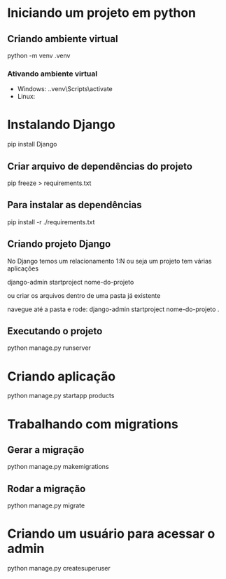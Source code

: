 # Iniciando um projeto em python

## Criando ambiente virtual 
python -m venv .venv

### Ativando ambiente virtual
- Windows: .\.venv\Scripts\activate
- Linux: 

# Instalando Django
pip install Django

## Criar arquivo de dependências do projeto
pip freeze > requirements.txt

## Para instalar as dependências
pip install -r ./requirements.txt

## Criando projeto Django
No Django temos um relacionamento 1:N ou seja um projeto tem várias aplicações

django-admin startproject nome-do-projeto

ou criar os arquivos dentro de uma pasta já existente 

navegue até a pasta e rode:
django-admin startproject nome-do-projeto .

## Executando o projeto
python manage.py runserver

# Criando aplicação
python manage.py startapp products

# Trabalhando com migrations

## Gerar a migração
python manage.py makemigrations

## Rodar a migração
python manage.py migrate

# Criando um usuário para acessar o admin
python manage.py createsuperuser